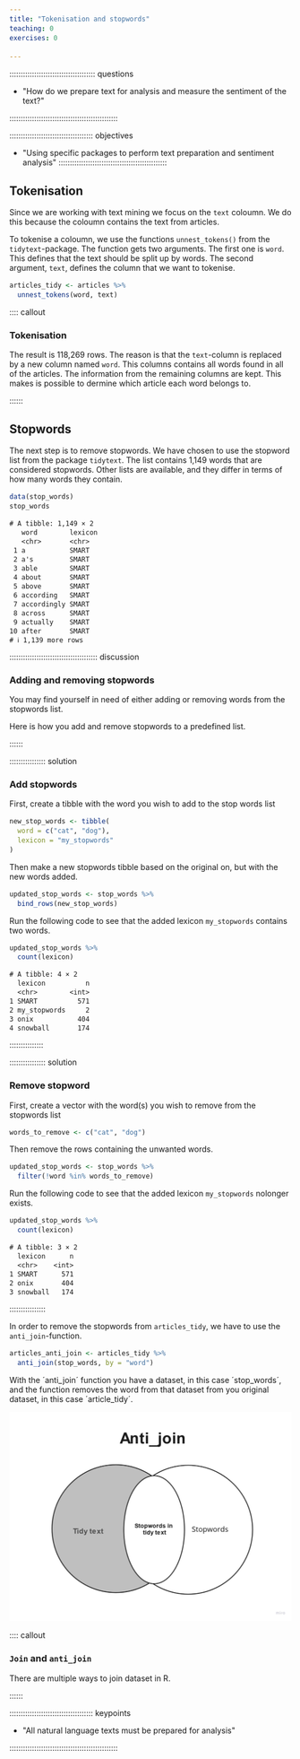 ```yaml
---
title: "Tokenisation and stopwords"
teaching: 0
exercises: 0

---
```


:::::::::::::::::::::::::::::::::::::: questions 

- "How do we prepare text for analysis and measure the sentiment of the text?"

::::::::::::::::::::::::::::::::::::::::::::::::

::::::::::::::::::::::::::::::::::::: objectives

- "Using specific packages to perform text preparation and sentiment analysis"
::::::::::::::::::::::::::::::::::::::::::::::::



## Tokenisation
Since we are working with text mining we focus on the `text` coloumn. We do this because the coloumn contains the text from articles.

To tokenise a coloumn, we use the functions `unnest_tokens()` from the `tidytext`-package. The function gets two arguments. The first one is `word`. This defines that the text should be split up by words. The second argument, `text`, defines the column that we want to tokenise.


``` r
articles_tidy <- articles %>% 
  unnest_tokens(word, text)
```

:::: callout

### Tokenisation

The result is 118,269 rows. The reason is that the `text`-column is replaced by a new column named `word`. This columns contains all words found in all of the articles. The information from the remaining columns are kept. This makes is possible to dermine which article each word belongs to.

::::::

## Stopwords
The next step is to remove stopwords. We have chosen to use the stopword list from the package `tidytext`. The list contains 1,149 words that are considered stopwords. Other lists are available, and they differ in terms of how many words they contain.


``` r
data(stop_words)
stop_words
```

``` output
# A tibble: 1,149 × 2
   word        lexicon
   <chr>       <chr>  
 1 a           SMART  
 2 a's         SMART  
 3 able        SMART  
 4 about       SMART  
 5 above       SMART  
 6 according   SMART  
 7 accordingly SMART  
 8 across      SMART  
 9 actually    SMART  
10 after       SMART  
# ℹ 1,139 more rows
```

::::::::::::::::::::::::::::::::::::::: discussion

### Adding and removing stopwords

You may find yourself in need of either adding or removing words from the stopwords list.

Here is how you add and remove stopwords to a predefined list.

::::::

:::::::::::::::: solution

### Add stopwords
First, create a tibble with the word you wish to add to the stop words list


``` r
new_stop_words <- tibble(
  word = c("cat", "dog"),
  lexicon = "my_stopwords"
)
```

Then make a new stopwords tibble based on the original on, but with the new words added.


``` r
updated_stop_words <- stop_words %>%
  bind_rows(new_stop_words)
```

Run the following code to see that the added lexicon `my_stopwords` contains two words.

``` r
updated_stop_words %>% 
  count(lexicon)
```

``` output
# A tibble: 4 × 2
  lexicon          n
  <chr>        <int>
1 SMART          571
2 my_stopwords     2
3 onix           404
4 snowball       174
```

:::::::::::::::

:::::::::::::::: solution

### Remove stopword
First,  create a vector with the word(s) you wish to remove from the stopwords list
 

``` r
words_to_remove <- c("cat", "dog")
```

Then remove the rows containing the unwanted words.

``` r
updated_stop_words <- stop_words %>%
  filter(!word %in% words_to_remove)
```

Run the following code to see that the added lexicon `my_stopwords` nolonger exists.

``` r
updated_stop_words %>% 
  count(lexicon)
```

``` output
# A tibble: 3 × 2
  lexicon      n
  <chr>    <int>
1 SMART      571
2 onix       404
3 snowball   174
```

::::::::::::::::



In order to remove the stopwords from `articles_tidy`, we have to use the `anti_join`-function. 


``` r
articles_anti_join <- articles_tidy %>% 
  anti_join(stop_words, by = "word")
```

With the ´anti_join´ function you have a dataset, in this case ´stop_words´, and the function removes the word from that dataset from you original dataset, in this case ´article_tidy´.

![Anti-join examples](./fig/Venn_anti_join.jpg)



:::: callout

### `Join` and `anti_join`

There are multiple ways to join dataset in R. 


::::::



::::::::::::::::::::::::::::::::::::: keypoints 

- "All natural language texts must be prepared for analysis"

::::::::::::::::::::::::::::::::::::::::::::::::
